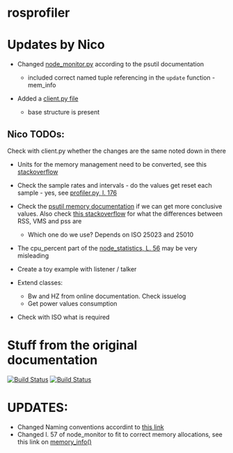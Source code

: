 rosprofiler
===========

# Updates by Nico
* Changed [node_monitor.py](./src/rosprofiler/node_monitor.py) according to the psutil documentation
    * included correct named tuple referencing in the `update` function - mem_info

* Added a [client.py file](./src/client.py)
    * base structure is present


## Nico TODOs:
Check with client.py whether the changes are the same noted down in there
* Units for the memory management need to be converted, see this [stackoverflow](https://stackoverflow.com/questions/21792655/psutil-virtual-memory-units-of-measurement)
* Check the sample rates and intervals - do the values get reset each sample - yes, see [profiler.py, l. 176](./src/rosprofiler/profiler.py#L176)
* Check the [psutil memory documentation](https://psutil.readthedocs.io/en/latest/#psutil.Process.memory_full_info) if we can get more conclusive values. Also check [this stackoverflow](https://stackoverflow.com/questions/7880784/what-is-rss-and-vsz-in-linux-memory-management) for what the differences between RSS, VMS and pss are
    * Which one do we use? Depends on ISO 25023 and 25010
* The cpu_percent part of the [node_statistics, L. 56](./src/rosprofiler/node_monitor.py#L56) may be very misleading


* Create a toy example with listener / talker
* Extend classes:
    * Bw and HZ from online documentation. Check issuelog
    * Get power values consumption
* Check with ISO what is required


# Stuff from the original documentation


[![Build Status](https://travis-ci.org/osrf/rosprofiler.svg?branch=master)](https://travis-ci.org/osrf/rosprofiler)
[![Build Status](http://jenkins.ros.org/buildStatus/icon?job=devel-indigo-rosprofiler)](http://jenkins.ros.org/job/devel-indigo-rosprofiler/)

# UPDATES:

* Changed Naming conventions accordint to [this link](http://grodola.blogspot.com/2015/06/psutil-30.html)
* Changed l. 57 of node_monitor to fit to correct memory allocations, see this link on [memory_info()](https://psutil.readthedocs.io/en/latest/#psutil.Process.memory_info)